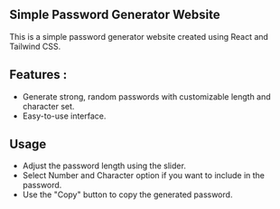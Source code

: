 ## Simple Password Generator Website

This is a simple password generator website created using React and Tailwind CSS.

## Features : 

- Generate strong, random passwords with customizable length and character set.
- Easy-to-use interface.

## Usage

- Adjust the password length using the slider.
- Select Number and Character option if you want to include in the password.
- Use the "Copy" button to copy the generated password.
